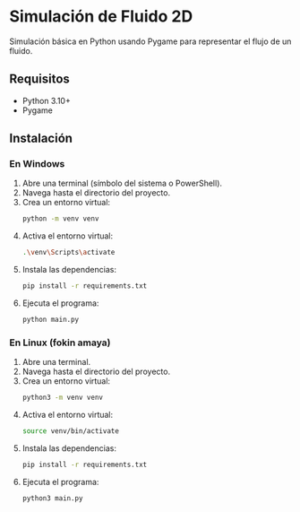 # Simulación de Fluido 2D

Simulación básica en Python usando Pygame para representar el flujo de un fluido.

## Requisitos
- Python 3.10+
- Pygame

## Instalación

### En Windows

1.  Abre una terminal (símbolo del sistema o PowerShell).
2.  Navega hasta el directorio del proyecto.
3.  Crea un entorno virtual:
    ```bash
    python -m venv venv
    ```
4.  Activa el entorno virtual:
    ```bash
    .\venv\Scripts\activate
    ```
5.  Instala las dependencias:
    ```bash
    pip install -r requirements.txt
    ```
6.  Ejecuta el programa:
    ```bash
    python main.py
    ```

### En Linux (fokin amaya)

1.  Abre una terminal.
2.  Navega hasta el directorio del proyecto.
3.  Crea un entorno virtual:
    ```bash
    python3 -m venv venv
    ```
4.  Activa el entorno virtual:
    ```bash
    source venv/bin/activate
    ```
5.  Instala las dependencias:
    ```bash
    pip install -r requirements.txt
    ```
6.  Ejecuta el programa:
    ```bash
    python3 main.py
    ```